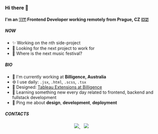 ### Hi there 👋

#### I'm an 🇮🇹 Frontend Developer working remotely from Prague, CZ 🇨🇿 

##### NOW

- ✨ Working on the nth side-project
- 👀 Looking for the next project to work for
- 🎉 Where is the next music festival?

##### BIO

- 🏢 I'm currently working at **Billigence, Australia**
- ⚙️ I use daily: `.jsx`, `.html`, `.scss`, `.tsx`
- 💅 Designed: [Tableau Extensions at Billigence](https://billigence.com/tableau-extensions/)
- 🌱 Learning something new every day related to frontend, backend and fullstack development
- 💬 Ping me about **design**, **development**, **deployment**

##### CONTACTS


<p align='center'>
  <a href="mailto:andreapigatto01@gmail.com">
    <img src="https://img.shields.io/badge/Gmail-D14836?style=for-the-badge&logo=gmail&logoColor=white" />        
  </a>&nbsp;&nbsp;
  <a href="https://www.linkedin.com/in/andrea-pigatto-843b5a2b/">
    <img src="https://img.shields.io/badge/linkedin-%230077B5.svg?&style=for-the-badge&logo=linkedin&logoColor=white" />
  </a>
</p>



<!--
**andreapigatto/andreapigatto** is a ✨ _special_ ✨ repository because its `README.md` (this file) appears on your GitHub profile.

Here are some ideas to get you started:

- 🔭 I’m currently working on ...
- 🌱 I’m currently learning ...
- 👯 I’m looking to collaborate on ...
- 🤔 I’m looking for help with ...
- 💬 Ask me about ...
- 📫 How to reach me: ...
- 😄 Pronouns: ...
- ⚡ Fun fact: ...
-->
